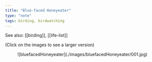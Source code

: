 ```yaml
---
title: "Blue-faced Honeyeater"
type: "note"
tags: birding, birdwatching
---
```


See also: [[birding]], [[life-list]]

(Click on the images to see a larger version)

<figure markdown>![bluefacedHoneyeater](./images/bluefacedHoneyeater/001.jpg)</figure>
